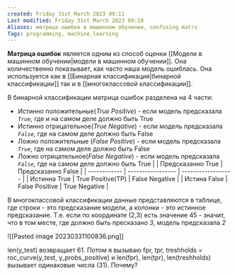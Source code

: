 ```yaml
---
created: Friday 31st March 2023 09:11
Last modified: Friday 31st March 2023 09:10
Aliases: матрица ошибок в машинном обучении, confusing matrx
Tags: programming, machine_learning
---
```


**Матрица ошибок** является одним из способ оценки [[Модели в машинном обучении|модели в машинном обучении]]. Она количественно показывает, как часто наша модель ошиблась. Она используется как в [[Бинарная классификация|бинарной классификации]] так и в [[многоклассовой классификации]].

В бинарной классификации матрица ошибок разделена на 4 части:
- Истинно положительные(*True Positive*) - если модель предсказала *`True`*, где и на самом деле должно быть True
- Истинно отрицательное(*True Negative*) - если модель предсказала *`False`*, где на самом деле должно быть False
- Ложно положительные (*False Positive*) - если модель предсказала *`True`*, где на самом деле должно быть False
- Ложно отрицательное(*False Negative*) - если модель предсказала *`False`*, где на самом деле должно быть True
|              | Предсказанно True | Предсказанно False |
| ------------ | ----------------- | ------------------ |
| Истинна True | True Positive(TP)                   |          False Negative          |
| Истина False             | False Positive                  |     True Negative               |


В многоклассовой классификации данные представляются в таблице, где строки - это предсказание модели, а колонки - это истинное предсказание.
Т.е. если по координате (2,3) есть значение 45 - значит, что в том месте, где должно быть пресказано *3*, модель предсказала *2* 
 
![[Pasted image 20230331100836.png]]

len(y_test) возвращает 61. Потом я вызываю fpr, tpr, treshholds = roc_curve(y_test, y_probs_positive) и len(fpr), len(tpr), len(treshholds) вызывает одинаковые числа (31). Почему?

